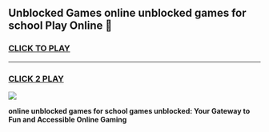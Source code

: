 
## Unblocked Games online unblocked games for school Play Online 👋
<h3>
<a href="https://news.freeplayer.one?title=online_unblocked_games_for_school&ref=17F">CLICK TO PLAY</a></h3>
<hr>

<h3>
<a href="https://news.freeplayer.one?title=online_unblocked_games_for_school&ref=17F">CLICK 2 PLAY</a>
  
</h3>

<a href="https://news.freeplayer.one?title=online_unblocked_games_for_school&ref=17F/"><img src="https://clearcache.store/games.png"></a>


**online unblocked games for school games unblocked: Your Gateway to Fun and Accessible Online Gaming**
